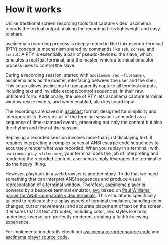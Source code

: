 # How it works

Unlike traditional screen recording tools that capture video, asciinema records
the textual output, making the recording files lightweight and easy to share.

asciinema's recording process is deeply rooted in the Unix pseudo-terminal (PTY)
concept, a mechanism shared by commands like `ssh`, `screen`, and `script`. A
PTY is essentially a pair of pseudo-devices: the slave, which emulates a real
text terminal, and the master, which a terminal emulator process uses to control
the slave.

During a recording session, started with `asciinema rec <filename>`, asciinema
acts as the master, interfacing between the user and the shell. This setup
allows asciinema to transparently capture all terminal outputs, including text
and invisible escape/control sequences, in their raw, unfiltered form.
Additionally, the use of PTY lets asciinema capture terminal window resize
events, and when enabled, also keyboard input.

The recordings are saved in [asciicast](../manual/asciicast/v2/) format,
designed for simplicity and interoperability. Every detail of the terminal
session is encoded as a sequence of time-stamped events, preserving not only the
content but also the rhythm and flow of the session.

Replaying a recorded session involves more than just displaying text; it
requires interpreting a complex series of ANSI escape code sequences to
accurately render what was recorded. When you replay in a terminal, with
`asciinema play <filename>`, your terminal does the job of interpreting and
rendering the recorded content. asciinema simply leverages the terminal to do
the heavy lifting.

However, playback in a web browser is another story. To do that we need
something that can interpret ANSI sequences and produce visual representation of
a terminal window. Therefore, [asciinema player](../manual/player/) is powered
by a bespoke terminal emulator, [avt](https://github.com/asciinema/avt), based
on [Paul Williams' parser for ANSI-compatible video
terminals](https://vt100.net/emu/dec_ansi_parser). This emulator is specifically
tailored to replicate the display aspect of terminal emulation, handling color
changes, cursor movements, and accurate placement of text on the screen. It
ensures that all text attributes, including color, and styles like bold,
underline, inverse, are perfectly rendered, creating a faithful viewing
experience.

For implementation details check out [asciinema recorder source
code](https://github.com/asciinema/asciinema) and [asciinema player source
code](https://github.com/asciinema/asciinema-player).
